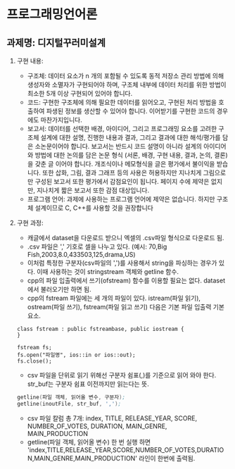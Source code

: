 # 프로그래밍언어론
## 과제명: 디지털꾸러미설계

1. 구현 내용:

   - 구조체: 데이터 요소가 n 개의 포함될 수 있도록 동적 저장소 관리 방법에 의해 생성자와 소멸자가 구현되어야 하며, 구조체 내부에 데이터 처리를 위한 방법이 최소한 5개 이상 구현되어 있어야 합니다.
   - 코드: 구현한 구조체에 의해 필요한 데이터를 읽어오고, 구현된 처리 방법을 호출하여 파생된 정보를 생산할 수 있어야 합니다. 이어받기를 구현한 코드의 경우에도 마찬가지입니다.
   - 보고서: 데이터를 선택한 배경, 아이디어, 그리고 프로그래밍 요소를 고려한 구조체 설계에 대한 설명, 진행한 내용과 결과, 그리고 결과에 대한 해석/평가를 담은 소논문이어야 합니다. 보고서는 반드시 코드 설명이 아니라 설계의 아이디어와 방법에 대한 논의를 담은 논문 형식 (서론, 배경, 구현 내용, 결과, 논의, 결론)을 갖춘 글 이어야 합니다. 개조식이나 메모형식을 글은 평가에서 불이익을 받습니다. 또한 삽화, 그림, 결과 그래프 등의 사용은 허용하지만 지나치게 그림으로만 구성된 보고서 또한 평가에서 감점요인이 됩니다. 페이지 수에 제약은 없지만, 지나치게 짧은 보고서 또한 감점 대상입니다.
   - 프로그램 언어: 과제에 사용하는 프로그램 언어에 제약은 없습니다. 하지만 구조체 설계이므로 C, C++를 사용할 것을 권장합니다

2. 구현 과정:
   - 캐글에서 dataset을 다운로드 받으니 엑셀의 .csv파일 형식으로 다운로드 됨. 
   - .csv 파일은 ',' 기호로 셀을 나누고 있다. (예시: 70,Big Fish,2003,8.0,433503,125,drama,US)
   - 이처럼 특정한 구분자(csv파일의 ',')를 사용해서 string을 파싱하는 경우가 있다. 이때 사용하는 것이 stringstream 객체와 getline 함수.
   - cpp의 파일 입출력에서 쓰기(ofstream) 함수를 이용할 필요는 없다. dataset에서 불러오기만 하면 됨.
   - cpp의 fstream 파일에는 세 개의 파일이 있다. istream(파일 읽기), ostream(파일 쓰기), fstream(파일 읽고 쓰기) 다음은 기본 파일 입출력 기본 요소.
   ```
   class fstream : public fstreambase, public iostream {
   }
   
   fstream fs;
   fs.open("파일명", ios::in or ios::out);
   fs.close();

   ```
   - csv 파일을 단위로 읽기 위해선 구분자 쉼표(,)를 기준으로 읽어 와야 한다. str_buf는 구분자 쉼표 이전까지만 읽는다는 뜻.
   ```asm
   getline(파일 객체, 읽어올 변수, 구분자);
   getline(inoutFile, str_buf, ',');
   ```
   - csv 파일 칼럼 총 7개: index, TITLE, RELEASE_YEAR, SCORE, NUMBER_OF_VOTES, DURATION, MAIN_GENRE, MAIN_PRODUCTION 
   - getline(파일 객체, 읽어올 변수) 한 번 실행 하면 'index,TITLE,RELEASE_YEAR,SCORE,NUMBER_OF_VOTES,DURATION,MAIN_GENRE,MAIN_PRODUCTION' 라인이 한번에 출력됨.